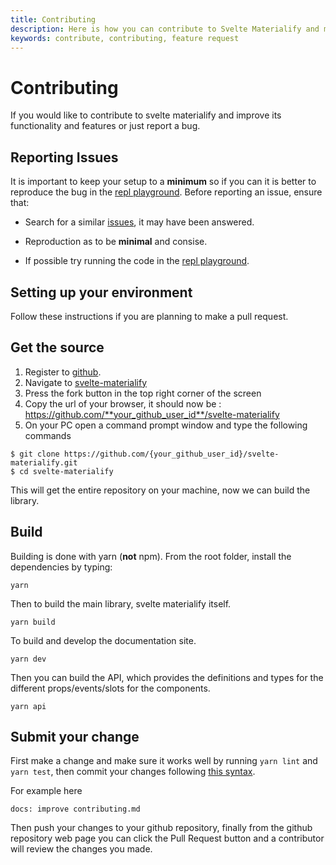 ```yaml
---
title: Contributing
description: Here is how you can contribute to Svelte Materialify and make the world a better place.
keywords: contribute, contributing, feature request
---
```


# Contributing

If you would like to contribute to svelte materialify and improve its functionality and features or just report a bug.

## Reporting Issues

It is important to keep your setup to a **minimum** so if you can it is better to reproduce the bug in the [repl playground](https://svelte.dev/repl/2c55788d8ffd4458bfe9bcb5f58956db). Before reporting an issue, ensure that:

- Search for a similar [issues](https://github.com/TheComputerM/svelte-materialify/issues), it may have been answered.

- Reproduction as to be **minimal** and consise.

- If possible try running the code in the [repl playground](https://svelte.dev/repl/2c55788d8ffd4458bfe9bcb5f58956db).

## Setting up your environment

Follow these instructions if you are planning to make a pull request.

## Get the source

1.  Register to [github](https://github.com/).
2.  Navigate to [svelte-materialify](https://github.com/TheComputerM/svelte-materialify)
3.  Press the fork button in the top right corner of the screen
4.  Copy the url of your browser, it should now be : https://github.com/**your_github_user_id**/svelte-materialify
5.  On your PC open a command prompt window and type the following commands

```shell
$ git clone https://github.com/{your_github_user_id}/svelte-materialify.git
$ cd svelte-materialify
```

This will get the entire repository on your machine, now we can build the library.

## Build

Building is done with yarn (**not** npm).
From the root folder, install the dependencies by typing:

```shell
yarn
```

Then to build the main library, svelte materialify itself.

```shell
yarn build
```

To build and develop the documentation site.

```shell
yarn dev
```

Then you can build the API, which provides the definitions and types for the different props/events/slots for the components.

```shell
yarn api
```

## Submit your change

First make a change and make sure it works well by running `yarn lint` and `yarn test`, then commit your changes following [this syntax](https://github.com/conventional-changelog/commitlint/#what-is-commitlint).

For example here

`docs: improve contributing.md`

Then push your changes to your github repository, finally from the github repository web page you can click the Pull Request button and a contributor will review the changes you made.
